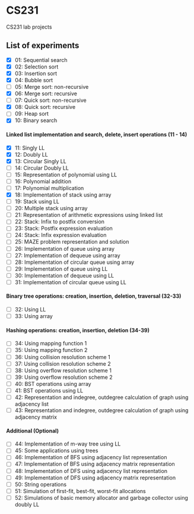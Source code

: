 # CS231
CS231 lab projects

## List of experiments
 - [X] 01: Sequential search  
 - [X] 02: Selection sort  
 - [X] 03: Insertion sort  
 - [X] 04: Bubble sort  
 - [ ] 05: Merge sort: non-recursive  
 - [X] 06: Merge sort: recursive  
 - [ ] 07: Quick sort: non-recursive  
 - [X] 08: Quick sort: recursive  
 - [ ] 09: Heap sort  
 - [X] 10: Binary search  
  #### Linked list implementation and search, delete, insert operations (11 - 14)
 - [X] 11: Singly LL  
 - [X] 12: Doubly LL  
 - [X] 13: Circular Singly LL  
 - [ ] 14: Circular Doubly LL  
 - [ ] 15: Representation of polynomial using LL  
 - [ ] 16: Polynomial addition  
 - [ ] 17: Polynomial multiplication  
 - [X] 18: Implementation of stack using array  
 - [ ] 19: Stack using LL  
 - [ ] 20: Multiple stack using array  
 - [ ] 21: Representation of arithmetic expressions using linked list  
 - [ ] 22: Stack: Infix to postfix conversion  
 - [ ] 23: Stack: Postfix expression evaluation  
 - [ ] 24: Stack: Infix expression evaluation  
 - [ ] 25: MAZE problem representation and solution  
 - [ ] 26: Implementation of queue using array  
 - [ ] 27: Implementation of dequeue using array  
 - [ ] 28: Implementation of circular queue using array  
 - [ ] 29: Implementation of queue using LL  
 - [ ] 30: Implementation of dequeue using LL  
 - [ ] 31: Implementation of circular queue using LL  
  #### Binary tree operations: creation, insertion, deletion, traversal (32-33)  
 - [ ] 32: Using LL  
 - [ ] 33: Using array  
  #### Hashing operations: creation, insertion, deletion (34-39)  
 - [ ] 34: Using mapping function 1  
 - [ ] 35: Using mapping function 2  
 - [ ] 36: Using collision resolution scheme 1  
 - [ ] 37: Using collision resolution scheme 2  
 - [ ] 38: Using overflow resolution scheme 1  
 - [ ] 39: Using overflow resolution scheme 2  
 - [ ] 40: BST operations using array  
 - [ ] 41: BST operations using LL  
 - [ ] 42: Representation and indegree, outdegree calculation of graph using adjacency list  
 - [ ] 43: Representation and indegree, outdegree calculation of graph using adjacency matrix  
  #### Additional (Optional)  
 - [ ] 44: Implementation of m-way tree using LL  
 - [ ] 45: Some applications using trees  
 - [ ] 46: Implementation of BFS using adjacency list representation  
 - [ ] 47: Implementation of BFS using adjacency matrix representation  
 - [ ] 48: Implementation of DFS using adjacency list representation  
 - [ ] 49: Implementation of DFS using adjacency matrix representation  
 - [ ] 50: String operations  
 - [ ] 51: Simulation of first-fit, best-fit, worst-fit allocations  
 - [ ] 52: Simulations of basic memory allocator and garbage collector using doubly LL  
